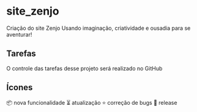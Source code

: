 # site_zenjo
Criação do site Zenjo
Usando imaginação, criatividade e ousadia para se aventurar!


## Tarefas

O controle das tarefas desse projeto será realizado no GitHub

## Ícones

:package: nova funcionalidade
:hourglass_flowing_sand: atualização
:star: correção de bugs
:dart: release